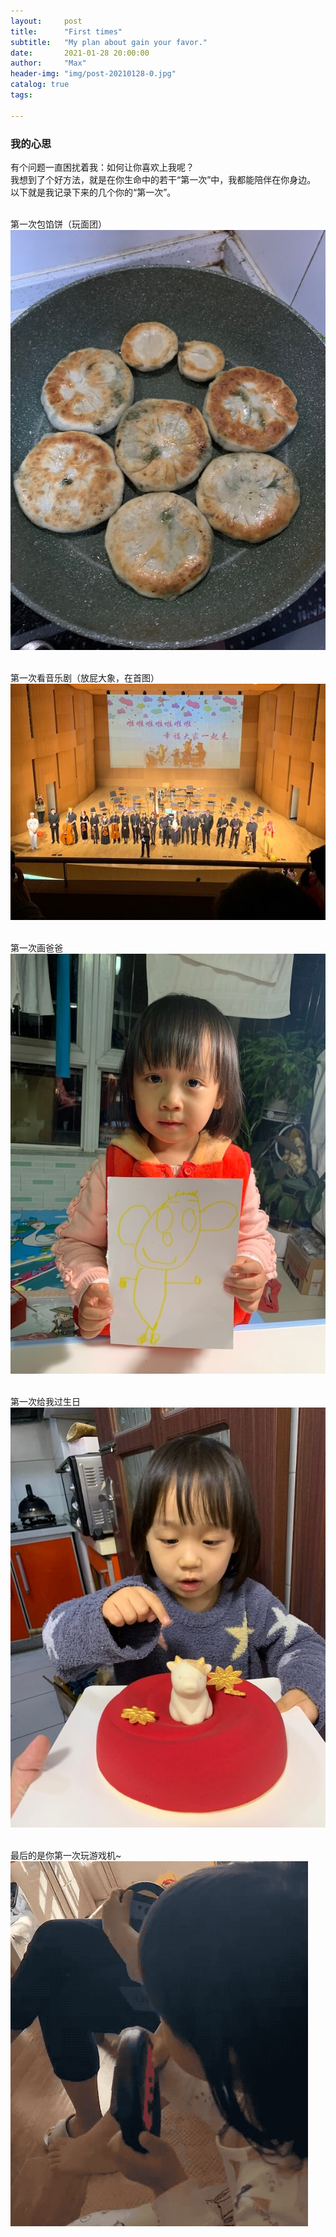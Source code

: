 ```yaml
---
layout:     post
title:      "First times"
subtitle:   "My plan about gain your favor."
date:       2021-01-28 20:00:00
author:     "Max"
header-img: "img/post-20210128-0.jpg"
catalog: true
tags:

---
```


> 

<h3>我的心思</h3> 
有个问题一直困扰着我：如何让你喜欢上我呢？
<br>我想到了个好方法，就是在你生命中的若干“第一次”中，我都能陪伴在你身边。
<br>以下就是我记录下来的几个你的“第一次”。


<br>第一次包馅饼（玩面团）
<br>
![img](/img/post-20210128-1.jpg)

<br>第一次看音乐剧（放屁大象，在首图）
<br>
![img](/img/post-20210128-2.jpg)

<br>第一次画爸爸
<br>
![img](/img/post-20210128-3.jpg)

<br>第一次给我过生日
<br>
![img](/img/post-20210128-4.jpg)

<br>最后的是你第一次玩游戏机~
<br>
![gif](/img/post-20210128-5.gif)


